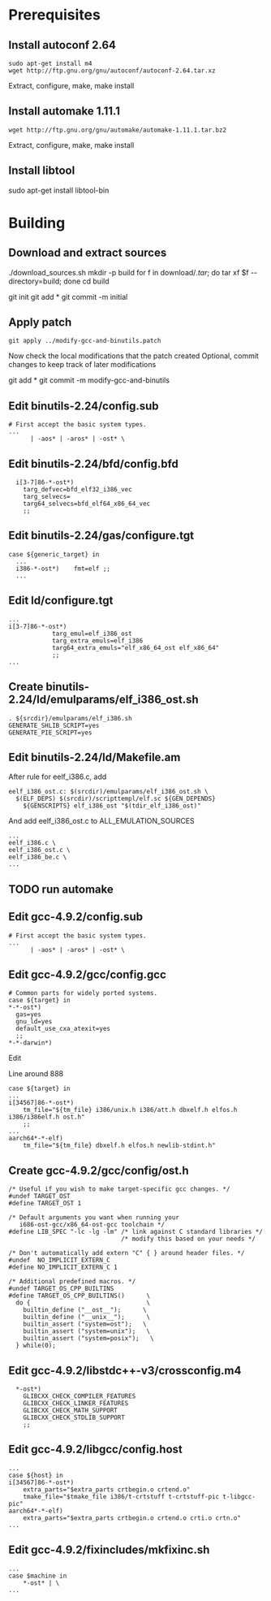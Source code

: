 # Prerequisites

## Install autoconf 2.64

	sudo apt-get install m4
	wget http://ftp.gnu.org/gnu/autoconf/autoconf-2.64.tar.xz

Extract, configure, make, make install

## Install automake 1.11.1

	wget http://ftp.gnu.org/gnu/automake/automake-1.11.1.tar.bz2

Extract, configure, make, make install

## Install libtool
sudo apt-get install libtool-bin



# Building

## Download and extract sources

./download_sources.sh
mkdir -p build
for f in download/*.tar*; do tar xf $f --directory=build; done
cd build

git init
git add *
git commit -m initial

## Apply patch

	git apply ../modify-gcc-and-binutils.patch

Now check the local modifications that the patch created
Optional, commit changes to keep track of later modifications

git add *
git commit -m modify-gcc-and-binutils


## Edit binutils-2.24/config.sub

	# First accept the basic system types.
	...
	      | -aos* | -aros* | -ost* \

## Edit binutils-2.24/bfd/config.bfd

	  i[3-7]86-*-ost*)
	    targ_defvec=bfd_elf32_i386_vec
	    targ_selvecs=
	    targ64_selvecs=bfd_elf64_x86_64_vec
	    ;;

## Edit binutils-2.24/gas/configure.tgt

	case ${generic_target} in
	  ...
	  i386-*-ost*)    fmt=elf ;;
	  ...

## Edit ld/configure.tgt

	...
	i[3-7]86-*-ost*)
				targ_emul=elf_i386_ost
				targ_extra_emuls=elf_i386
				targ64_extra_emuls="elf_x86_64_ost elf_x86_64"
				;;
	...


## Create binutils-2.24/ld/emulparams/elf_i386_ost.sh

	. ${srcdir}/emulparams/elf_i386.sh
	GENERATE_SHLIB_SCRIPT=yes
	GENERATE_PIE_SCRIPT=yes

## Edit binutils-2.24/ld/Makefile.am
After rule for eelf_i386.c, add

	eelf_i386_ost.c: $(srcdir)/emulparams/elf_i386_ost.sh \
	  $(ELF_DEPS) $(srcdir)/scripttempl/elf.sc ${GEN_DEPENDS}
		${GENSCRIPTS} elf_i386_ost "$(tdir_elf_i386_ost)"

And add eelf_i386_ost.c to ALL_EMULATION_SOURCES

	...
	eelf_i386.c \
	eelf_i386_ost.c \
	eelf_i386_be.c \
	...


## TODO run automake


## Edit gcc-4.9.2/config.sub

	# First accept the basic system types.
	...
	      | -aos* | -aros* | -ost* \


## Edit gcc-4.9.2/gcc/config.gcc

	# Common parts for widely ported systems.
	case ${target} in
	*-*-ost*)
	  gas=yes
	  gnu_ld=yes
	  default_use_cxa_atexit=yes
	  ;;
	*-*-darwin*)

Edit

Line around 888

	case ${target} in
	...
	i[34567]86-*-ost*)
	    tm_file="${tm_file} i386/unix.h i386/att.h dbxelf.h elfos.h i386/i386elf.h ost.h"
	    ;;
	...
	aarch64*-*-elf)
		tm_file="${tm_file} dbxelf.h elfos.h newlib-stdint.h"


## Create gcc-4.9.2/gcc/config/ost.h

	/* Useful if you wish to make target-specific gcc changes. */
	#undef TARGET_OST
	#define TARGET_OST 1
	 
	/* Default arguments you want when running your
	   i686-ost-gcc/x86_64-ost-gcc toolchain */
	#define LIB_SPEC "-lc -lg -lm" /* link against C standard libraries */
	                               /* modify this based on your needs */
	 
	/* Don't automatically add extern "C" { } around header files. */
	#undef  NO_IMPLICIT_EXTERN_C
	#define NO_IMPLICIT_EXTERN_C 1
	 
	/* Additional predefined macros. */
	#undef TARGET_OS_CPP_BUILTINS
	#define TARGET_OS_CPP_BUILTINS()      \
	  do {                                \
	    builtin_define ("__ost__");      \
	    builtin_define ("__unix__");      \
	    builtin_assert ("system=ost");   \
	    builtin_assert ("system=unix");   \
	    builtin_assert ("system=posix");   \
	  } while(0);

## Edit gcc-4.9.2/libstdc++-v3/crossconfig.m4

	  *-ost*)
	    GLIBCXX_CHECK_COMPILER_FEATURES
	    GLIBCXX_CHECK_LINKER_FEATURES
	    GLIBCXX_CHECK_MATH_SUPPORT
	    GLIBCXX_CHECK_STDLIB_SUPPORT
	    ;;

## Edit gcc-4.9.2/libgcc/config.host

	...
	case ${host} in
	i[34567]86-*-ost*)
		extra_parts="$extra_parts crtbegin.o crtend.o"
		tmake_file="$tmake_file i386/t-crtstuff t-crtstuff-pic t-libgcc-pic"
	aarch64*-*-elf)
		extra_parts="$extra_parts crtbegin.o crtend.o crti.o crtn.o"
	...

## Edit gcc-4.9.2/fixincludes/mkfixinc.sh

	...
	case $machine in
	    *-ost* | \
	...
